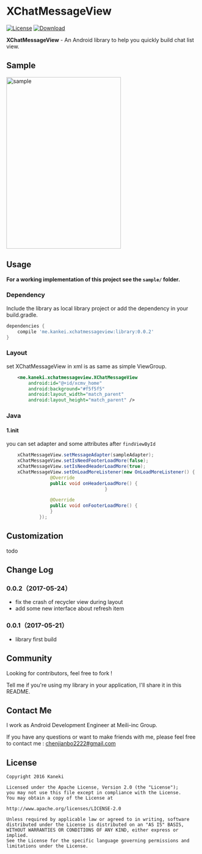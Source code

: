 # XChatMessageView

[![License](https://img.shields.io/badge/license-Apache%202-green.svg)](https://www.apache.org/licenses/LICENSE-2.0)
[![Download](https://api.bintray.com/packages/echohaha/maven/XChatMessageView/images/download.svg) ](https://bintray.com/echohaha/maven/XChatMessageView/_latestVersion)

**XChatMessageView** - An Android library to help you quickly build chat list view.

## Sample
<img src="snapshot/snapshot.gif" alt="sample" title="sample" width="300" height="450" />

## Usage

**For a working implementation of this project see the `sample/` folder.**

### Dependency

Include the library as local library project or add the dependency in your build.gradle.

```groovy
dependencies {
    compile 'me.kankei.xchatmessageview:library:0.0.2'
}
```

### Layout

set XChatMessageView in xml is as same as simple ViewGroup.
     
```xml
	<me.kaneki.xchatmessageview.XChatMessageView
        android:id="@+id/xcmv_home"
        android:background="#f5f5f5"
        android:layout_width="match_parent"
        android:layout_height="match_parent" />

```

### Java

#### 1.init
you can set adapter and some attributes after `findViewById`

```java
	xChatMessageView.setMessageAdapter(sampleAdapter);
	xChatMessageView.setIsNeedFooterLoadMore(false);
	xChatMessageView.setIsNeedHeaderLoadMore(true);
	xChatMessageView.setOnLoadMoreListener(new OnLoadMoreListener() {
                @Override
                public void onHeaderLoadMore() {
                                    }

                @Override
                public void onFooterLoadMore() {
                }
            });

```

## Customization

todo
 

## Change Log

### 0.0.2（2017-05-24）
- fix the crash of recycler view during layout
- add some new interface about refresh item

### 0.0.1（2017-05-21）
- library first build


## Community

Looking for contributors, feel free to fork !

Tell me if you're using my library in your application, I'll share it in this README.

## Contact Me

I work as Android Development Engineer at Meili-inc Group.

If you have any questions or want to make friends with me, please feel free to contact me : [chenjianbo2222#gmail.com](mailto:chenjianbo2222@gmail.com)


## License

    Copyright 2016 Kaneki

	Licensed under the Apache License, Version 2.0 (the "License");
	you may not use this file except in compliance with the License.
	You may obtain a copy of the License at

    http://www.apache.org/licenses/LICENSE-2.0

	Unless required by applicable law or agreed to in writing, software
	distributed under the License is distributed on an "AS IS" BASIS,
	WITHOUT WARRANTIES OR CONDITIONS OF ANY KIND, either express or implied.
	See the License for the specific language governing permissions and
	limitations under the License.
